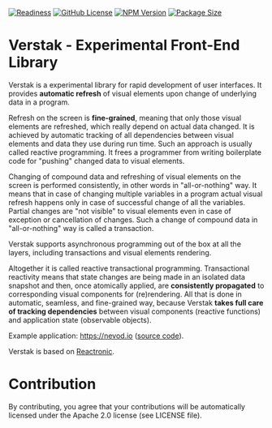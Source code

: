 ﻿[![Readiness](https://img.shields.io/badge/release-beta-red.svg)](https://en.wikipedia.org/wiki/Software_release_life_cycle#Release_candidate)
[![GitHub License](https://img.shields.io/badge/license-Apache2-4cc61e.svg?style=flat)](https://github.com/nezaboodka/verstak/blob/master/LICENSE)
[![NPM Version](https://img.shields.io/npm/v/verstak.svg?style=flat&colorB=success)](https://www.npmjs.com/package/verstak)
[![Package Size](https://img.shields.io/bundlephobia/minzip/verstak.svg?colorB=success)](https://bundlephobia.com/result?p=verstak)

# **Verstak** - Experimental Front-End Library

Verstak is a experimental library for rapid development of user
interfaces. It provides **automatic refresh** of visual elements
upon change of underlying data in a program.

Refresh on the screen is **fine-grained**, meaning that only
those visual elements are refreshed, which really depend on
actual data changed. It is achieved by automatic tracking of
all dependencies between visual elements and data they use
during run time. Such an approach is usually called reactive
programming. It frees a programmer from writing boilerplate
code for "pushing" changed data to visual elements.

Changing of compound data and refreshing of visual elements
on the screen is performed consistently, in other words in
"all-or-nothing" way. It means that in case of changing
multiple variables in a program actual visual refresh
happens only in case of successful change of all the variables.
Partial changes are "not visible" to visual elements even
in case of exception or cancellation of changes. Such a
change of compound data in "all-or-nothing" way is called
a transaction.

Verstak supports asynchronous programming out of the box
at all the layers, including transactions and visual elements
rendering.

Altogether it is called reactive transactional programming.
Transactional reactivity means that state changes are being
made in an isolated data snapshot and then, once atomically
applied, are **consistently propagated** to corresponding
visual components for (re)rendering. All that is done in
automatic, seamless, and fine-grained way, because Verstak
**takes full care of tracking dependencies** between visual
components (reactive functions) and application state
(observable objects).

Example application: https://nevod.io ([source code](https://gitlab.com/nezaboodka/nevod.web.public/-/blob/master/README.md)).

Verstak is based on [Reactronic](https://github.com/nezaboodka/reactronic/blob/master/README.md#readme).

# Contribution

By contributing, you agree that your contributions will be
automatically licensed under the Apache 2.0 license (see LICENSE file).
